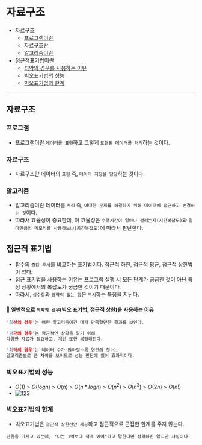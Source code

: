 # 자료구조
* [자료구조](#자료구조)
	* [프로그램이란](#프로그램)
	* [자료구조란](#자료구조)
	* [알고리즘이란](#알고리즘)
* [점근적표기법이란](#점근적-표기법)
	* [최악의 경우를 사용하는 이유](#balloon-일반적으로-최악의-경우빅오-표기법-점근적-상한을-사용하는-이유)
	* [빅오표기법의 성능](#빅오표기법의-성능)
	* [빅오표기법의 한계](#빅오표기법의-한계)
------

## 자료구조
### 프로그램
* 프로그램이란 `데이터를 표현`하고 그렇게 `표현된 데이터를 처리`하는 것이다.

### 자료구조
* 자료구조란 데이터의 `표현` 즉, `데이터 저장을 담당`하는 것이다.

### 알고리즘
* 알고리즘이란 데이터를 `처리` 즉, `어떠한 문제를 해결하기 위해 데이터에 접근하고 변경하는 것`이다.
* 따라서 효율성이 중요한데, 이 효율성은 `수행시간이 얼마나 걸리는지(시간복잡도)`와 `얼마만큼의 메모리를 사용하느냐(공간복잡도)`에 따라서 판단한다.

## 점근적 표기법
* 함수의 `증감 추세`를 비교하는 표기법이다. 점근적 하한, 점근적 평균, 점근적 상한법이 있다.
* 점근 표기법을 사용하는 이유는 프로그램 실행 시 모든 단계가 궁금한 것이 아닌 특정 상황에서의 복잡도가 궁금한 것이기 때문이다.
* 따라서, `상수항`과 `영햑력 없는 항`은 `무시`하는 특징을 지닌다.
#### :balloon: 일반적으로 `최악의 경우`(빅오 표기법, 점근적 상한)을 사용하는 이유
```c
'최선의 경우'는 어떤 알고리즘이건 대개 만족할만한 결과를 보인다.

'평균의 경우'는 평균적인 상황을 알기 위해
다양한 자료가 필요하고, 계산 또한 복잡해진다.

'최악의 경우'는 데이터 수가 많아질수록 연산의 횟수는
알고리즘별로 큰 차이를 보이므로 성능 판단에 있어 효과적이다.
```

### 빅오표기법의 성능
* $O(1)$ > $O(log n)$ > $O(n)$ > $O(n * logn)$ > $O(n^2)$ > $O(n^3)$ > $O(2n)$ > $O(n!)$
* ![123](https://user-images.githubusercontent.com/67992469/142136148-ca1c7b26-6d6c-4919-aeec-aa0afc900024.png)

### 빅오표기법의 한계
* 빅오표기법은 `점근적 상한선만 제공`하고 점근적으로 근접한 한계를 주지 않는다.
```
만원을 가지고 있는데, "나는 1억보다 적게 있어"라고 말한다면 정확하진 않지만 사실이다.
```
